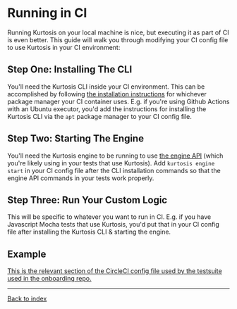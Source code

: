 Running in CI
=============
Running Kurtosis on your local machine is nice, but executing it as part of CI is even better. This guide will walk you through modifying your CI config file to use Kurtosis in your CI environment:

Step One: Installing The CLI
----------------------------
You'll need the Kurtosis CLI inside your CI environment. This can be accomplished by following [the installation instructions][installation] for whichever package manager your CI container uses. E.g. if you're using Github Actions with an Ubuntu executor, you'd add the instructions for installing the Kurtosis CLI via the `apt` package manager to your CI config file.

Step Two: Starting The Engine
-----------------------------
You'll need the Kurtosis engine to be running to use [the engine API][engine-api-docs] (which you're likely using in your tests that use Kurtosis). Add `kurtosis engine start` in your CI config file after the CLI installation commands so that the engine API commands in your tests work properly.

Step Three: Run Your Custom Logic
---------------------------------
This will be specific to whatever you want to run in CI. E.g. if you have Javascript Mocha tests that use Kurtosis, you'd put that in your CI config file after installing the Kurtosis CLI & starting the engine.

Example
-------
[This is the relevant section of the CircleCI config file used by the testsuite used in the onboarding repo.](https://github.com/kurtosis-tech/onboarding-ethereum-testsuite/blob/master/.circleci/config.yml#L33)

---

[Back to index](https://docs.kurtosistech.com)

[installation]: ./installation.md

[engine-api-docs]: ./kurtosis-engine-server/lib-documentation
